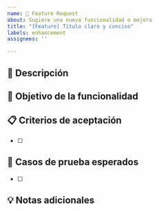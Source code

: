 ```yaml
---
name: 🚀 Feature Request
about: Sugiere una nueva funcionalidad o mejora
title: "[Feature] Título claro y conciso"
labels: enhancement
assignees: ''

---
```


## 📝 Descripción

<!-- Explica brevemente qué se quiere implementar y por qué es necesario -->

## 🎯 Objetivo de la funcionalidad

<!-- Qué problema resuelve o qué mejora aporta -->

## 📋 Criterios de aceptación

- [ ] 

## 🧪 Casos de prueba esperados

- [ ] 

## 💡 Notas adicionales

<!-- Diseño, links, referencias, cosas a tener en cuenta -->
